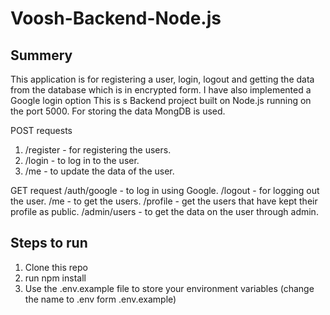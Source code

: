 # Voosh-Backend-Node.js

## Summery 
This application is for registering a user, login, logout and getting the data from the database which is in encrypted form. I have also implemented a Google login option
This is s Backend project built on Node.js running on the port 5000. 
For storing the data MongDB is used.


POST requests
  1. /register - for registering the users.
  2. /login -  to log in to the user.
  3. /me - to update the data of the user.




GET request 
/auth/google - to log in using Google.
/logout - for logging out the user.
/me -  to get the users.
/profile - get the users that have kept their profile as public.
/admin/users - to get the data on the user through admin.

## Steps to run

1. Clone this repo
2. run npm install
3. Use the .env.example file to store your environment variables (change the name to .env form .env.example)
